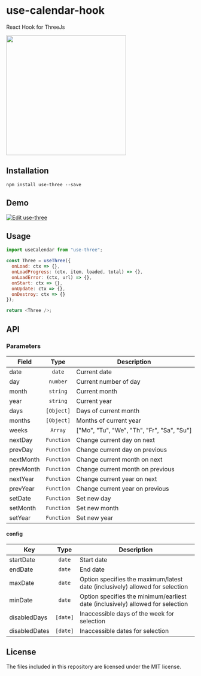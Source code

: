 # use-calendar-hook

React Hook for ThreeJs

<div align="left">
	<img src="https://user-images.githubusercontent.com/52174128/64046842-a4eb3180-cb75-11e9-8d06-8541611f183f.gif" height="320" />
</div>

## Installation

```
npm install use-three --save
```

## Demo

[![Edit use-three](https://codesandbox.io/static/img/play-codesandbox.svg)](https://codesandbox.io/s/use-three)

## Usage

```javascript
import useCalendar from "use-three";

const Three = useThree({
  onLoad: ctx => {},
  onLoadProgress: (ctx, item, loaded, total) => {},
  onLoadError: (ctx, url) => {},
  onStart: ctx => {},
  onUpdate: ctx => {},
  onDestroy: ctx => {}
});

return <Three />;
```

## API

### Parameters

| Field     |    Type    | Description                                |
| --------- | :--------: | ------------------------------------------ |
| date      |   `date`   | Current date                               |
| day       |  `number`  | Current number of day                      |
| month     |  `string`  | Current month                              |
| year      |  `string`  | Current year                               |
| days      | `[Object]` | Days of current month                      |
| months    | `[Object]` | Months of current year                     |
| weeks     |  `Array`   | ["Mo", "Tu", "We", "Th", "Fr", "Sa", "Su"] |
| nextDay   | `Function` | Change current day on next                 |
| prevDay   | `Function` | Change current day on previous             |
| nextMonth | `Function` | Change current month on next               |
| prevMonth | `Function` | Change current month on previous           |
| nextYear  | `Function` | Change current year on next                |
| prevYear  | `Function` | Change current year on previous            |
| setDate   | `Function` | Set new day                                |
| setMonth  | `Function` | Set new month                              |
| setYear   | `Function` | Set new year                               |

#### config

| Key           |   Type   | Description                                                                    |
| ------------- | :------: | ------------------------------------------------------------------------------ |
| startDate     |  `date`  | Start date                                                                     |
| endDate       |  `date`  | End date                                                                       |
| maxDate       |  `date`  | Option specifies the maximum/latest date (inclusively) allowed for selection   |
| minDate       |  `date`  | Option specifies the minimum/earliest date (inclusively) allowed for selection |
| disabledDays  | `[date]` | Inaccessible days of the week for selection                                    |
| disabledDates | `[date]` | Inaccessible dates for selection                                               |

## License

The files included in this repository are licensed under the MIT license.
